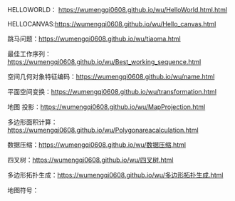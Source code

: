 HELLOWORLD： https://wumengqi0608.github.io/wu/HelloWorld.html.html

HELLOCANVAS:https://wumengqi0608.github.io/wu/Hello_canvas.html

跳马问题：https://wumengqi0608.github.io/wu/tiaoma.html

最佳工作序列：https://wumengqi0608.github.io/wu/Best_working_sequence.html

空间几何对象特征编码：https://wumengqi0608.github.io/wu/name.html

平面空间变换：https://wumengqi0608.github.io/wu/transformation.html

地图 投影：https://wumengqi0608.github.io/wu/MapProjection.html

多边形面积计算：https://wumengqi0608.github.io/wu/Polygonareacalculation.html

数据压缩：https://wumengqi0608.github.io/wu/数据压缩.html

四叉树：https://wumengqi0608.github.io/wu/四叉树.html

多边形拓扑生成：https://wumengqi0608.github.io/wu/多边形拓扑生成.html

地图符号：
